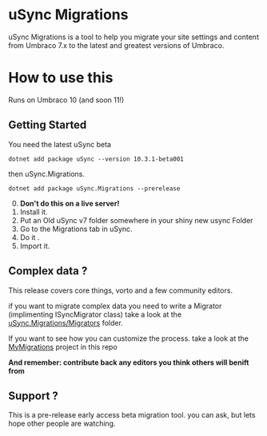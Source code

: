 # uSync Migrations

uSync Migrations is a tool to help you migrate your site settings and content from Umbraco 7.x to the latest and greatest versions of Umbraco.

# How to use this

Runs on Umbraco 10 (and soon 11!)

## Getting Started

You need the latest uSync beta 
```
dotnet add package uSync --version 10.3.1-beta001
```

then uSync.Migrations.

```
dotnet add package uSync.Migrations --prerelease
```

0. **Don't do this on a live server!**
1. Install it. 
2. Put an Old uSync v7 folder somewhere in your shiny new usync Folder
3. Go to the Migrations tab in uSync. 
4. Do it .
5. Import it.

## Complex data ? 

This release covers core things, vorto and a few community editors. 

if you want to migrate complex data you need to write a Migrator (implimenting ISyncMigrator class) take a look at the [uSync.Migrations/Migrators](uSync.Migrations/Migrators) folder.


If you want to see how you can customize the process. take a look at the [MyMigrations](MyMigrations) project in this repo

**And remember: contribute back any editors you think others will benift from**

## Support ?

This is a pre-release early access beta migration tool. you can ask, but lets hope other people are watching. 


